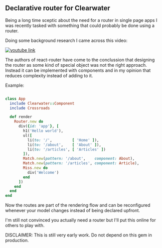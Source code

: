 Declarative router for Clearwater
--------------------------------------------------------------------------------

Being a long time sceptic about the need for a router in single page apps I was
recently tasked with something that could probably be done using a router.

Doing some background research I came across this video:

[![youtube link](http://img.youtube.com/vi/Vur2dAFZ4GE/0.jpg)](http://www.youtube.com/watch?v=Vur2dAFZ4GE "React Router v4")

The authors of react-router have come to the conclussion that designing
the router as some kind of special object was not the right approach. Instead
it can be implemented with components and in my opinion that reduces complexity
instead of adding to it.

Example:

```ruby

class App
  include Clearwater::Component
  include Crossroads

  def render
    Router.new do
      div({id: 'app'}, [
        h1('Hello world'),
        ul([
          li(to: '/',         [ 'Home' ]),
          li(to: '/about',    [ 'About' ]),
          li(to: '/articles', [ 'Articles' ])
        ]),
        Match.new(pattern: '/about',    component: About),
        Match.new(pattern: '/articles', component: Article),
        Miss.new do
          div('Welcome')
        end
      ])
    end
  end
end

```

Now the routes are part of the rendering flow and can be reconfigured whenever
your model changes instead of being declared upfront.

I'm still not convinced you actually need a router but I'll put this online
for others to play with.

DISCLAIMER: This is still very early work. Do not depend on this gem in
            production.